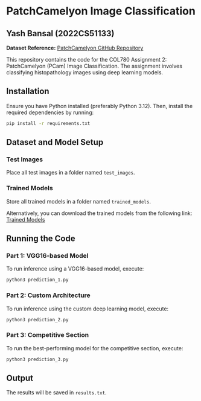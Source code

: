 # PatchCamelyon Image Classification  

## Yash Bansal (2022CS51133)  

**Dataset Reference:** [PatchCamelyon GitHub Repository](https://github.com/basveeling/pcam)  

This repository contains the code for the COL780 Assignment 2: PatchCamelyon (PCam) Image Classification. The assignment involves classifying histopathology images using deep learning models.  

## Installation  

Ensure you have Python installed (preferably Python 3.12). Then, install the required dependencies by running:  

```bash
pip install -r requirements.txt
```  

## Dataset and Model Setup  

### Test Images  
Place all test images in a folder named `test_images`.  

### Trained Models  
Store all trained models in a folder named `trained_models`.  

Alternatively, you can download the trained models from the following link:  
[Trained Models](https://csciitd-my.sharepoint.com/my?id=%2Fpersonal%2Fcs5221133%5Fiitd%5Fac%5Fin%2FDocuments%2FCodes%2FCOL780%2FAssignment%5F2%2Ftrained%5Fmodels&ga=1)  

## Running the Code  

### Part 1: VGG16-based Model  
To run inference using a VGG16-based model, execute:  
```bash
python3 prediction_1.py
```  

### Part 2: Custom Architecture  
To run inference using the custom deep learning model, execute:  
```bash
python3 prediction_2.py
```  

### Part 3: Competitive Section  
To run the best-performing model for the competitive section, execute:  
```bash
python3 prediction_3.py
```  

## Output  

The results will be saved in `results.txt`.  